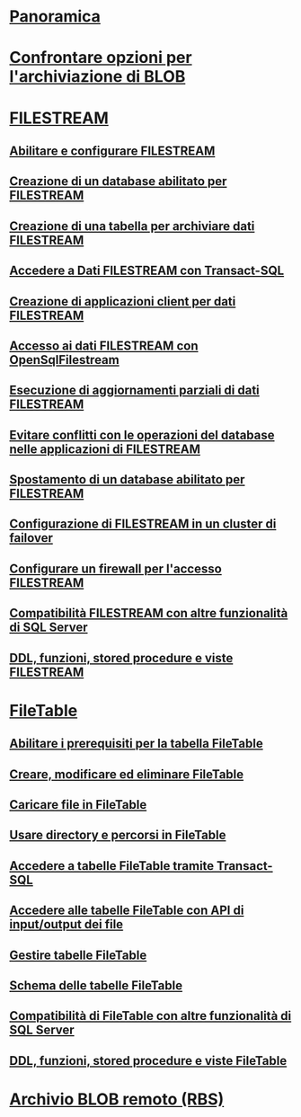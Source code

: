 # [Panoramica](binary-large-object-blob-data-sql-server.md)  
# [Confrontare opzioni per l'archiviazione di BLOB](compare-options-for-storing-blobs-sql-server.md)  
# [FILESTREAM](filestream-sql-server.md)  
## [Abilitare e configurare FILESTREAM](enable-and-configure-filestream.md)  
## [Creazione di un database abilitato per FILESTREAM](create-a-filestream-enabled-database.md)  
## [Creazione di una tabella per archiviare dati FILESTREAM](create-a-table-for-storing-filestream-data.md)  
## [Accedere a Dati FILESTREAM con Transact-SQL](access-filestream-data-with-transact-sql.md)  
## [Creazione di applicazioni client per dati FILESTREAM](create-client-applications-for-filestream-data.md)  
## [Accesso ai dati FILESTREAM con OpenSqlFilestream](access-filestream-data-with-opensqlfilestream.md)  
## [Esecuzione di aggiornamenti parziali di dati FILESTREAM](make-partial-updates-to-filestream-data.md)  
## [Evitare conflitti con le operazioni del database nelle applicazioni di FILESTREAM](avoid-conflicts-with-database-operations-in-filestream-applications.md)  
## [Spostamento di un database abilitato per FILESTREAM](move-a-filestream-enabled-database.md)  
## [Configurazione di FILESTREAM in un cluster di failover](set-up-filestream-on-a-failover-cluster.md)  
## [Configurare un firewall per l'accesso FILESTREAM](configure-a-firewall-for-filestream-access.md)  
## [Compatibilità FILESTREAM con altre funzionalità di SQL Server](filestream-compatibility-with-other-sql-server-features.md)  
## [DDL, funzioni, stored procedure e viste FILESTREAM](filestream-ddl-functions-stored-procedures-and-views.md)  
# [FileTable](filetables-sql-server.md)  
## [Abilitare i prerequisiti per la tabella FileTable](enable-the-prerequisites-for-filetable.md)  
## [Creare, modificare ed eliminare FileTable](create-alter-and-drop-filetables.md)  
## [Caricare file in FileTable](load-files-into-filetables.md)  
## [Usare directory e percorsi in FileTable](work-with-directories-and-paths-in-filetables.md)  
## [Accedere a tabelle FileTable tramite Transact-SQL](access-filetables-with-transact-sql.md)  
## [Accedere alle tabelle FileTable con API di input/output dei file](access-filetables-with-file-input-output-apis.md)  
## [Gestire tabelle FileTable](manage-filetables.md)  
## [Schema delle tabelle FileTable](filetable-schema.md)  
## [Compatibilità di FileTable con altre funzionalità di SQL Server](filetable-compatibility-with-other-sql-server-features.md)  
## [DDL, funzioni, stored procedure e viste FileTable](filetable-ddl-functions-stored-procedures-and-views.md)  
# [Archivio BLOB remoto (RBS)](remote-blob-store-rbs-sql-server.md)  
